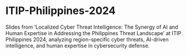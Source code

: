 # ITIP-Philippines-2024
Slides from ‘Localized Cyber Threat Intelligence: The Synergy of AI and Human Expertise in Addressing the Philippines Threat Landscape’ at ITIP Philippines 2024, analyzing region-specific cyber threats, AI-driven intelligence, and human expertise in cybersecurity defense.
